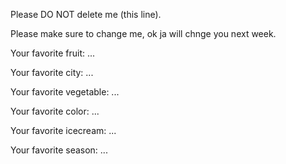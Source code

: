 Please DO NOT delete me (this line).

Please make sure to change me, ok ja will chnge you next week.



Your favorite fruit: ...

Your favorite city: ...

Your favorite vegetable: ...

Your favorite color: ...

Your favorite icecream: ...

Your favorite season: ...
